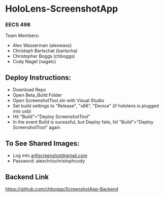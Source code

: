 # HoloLens-ScreenshotApp
### EECS 498
Team Members:
- Alex Wasserman (alexwass)
- Christoph Bartschat (bartscha)
- Christopher Boggs (chboggs)
- Cody Nagel (nagelc)

## Deploy Instructions:
* Download Repo
* Open Beta_Build Folder
* Open ScreenshotTool.sln with Visual Studio
* Set build settings to "Release", "x86", "Device" (if hololens is plugged into usb)
* Hit "Build">"Deploy ScreenshotTool"
* In the event Build is sucessful, but Deploy fails, hit "Build">"Deploy ScreenshotTool" again

## To See Shared Images:
* Log into ar6screenshot@gmail.com
* Password: alexchrischristophcody

## Backend Link
https://github.com/chboggs/ScreenshotApp-Backend
